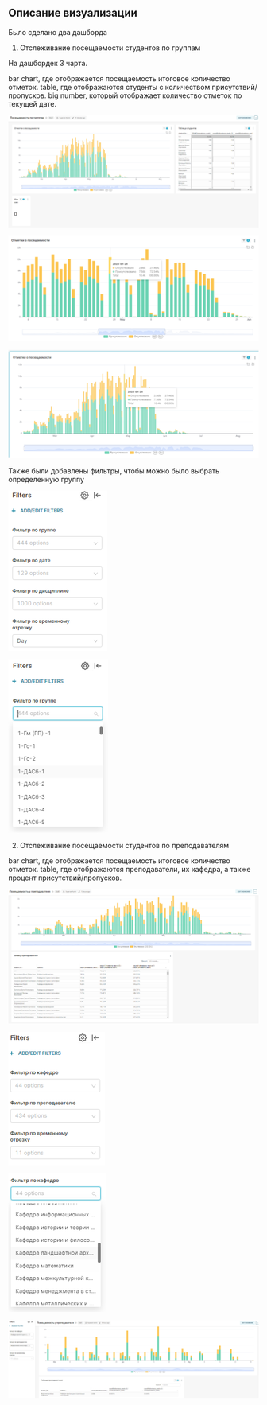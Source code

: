 ## Описание визуализации

Было сделано два дашборда 

1. Отслеживание посещаемости студентов по группам 

На дашбордек 3 чарта.

bar chart, где отображается посещаемость итоговое количество отметок.
table, где отображаются студенты с количеством присутствий/пропусков.
big number, который отображает количество отметок по текущей дате.

![alt text](refs/image_9.png)

![alt text](refs/12.png)

![alt text](refs/image_13.png)

Также были добавлены фильтры, чтобы можно было выбрать определенную группу

![alt text](refs/image_10.png)

![alt text](<refs/image copy_11.png>)

2. Отслеживание посещаемости студентов по преподавателям

bar chart, где отображается посещаемость итоговое количество отметок.
table, где отображаются преподаватели, их кафедра, а также процент присутствий/пропусков.

![alt text](refs/image_14.png)

![alt text](refs/image_15.png)

![alt text](refs/image_16.png)

![alt text](refs/image_17.png)